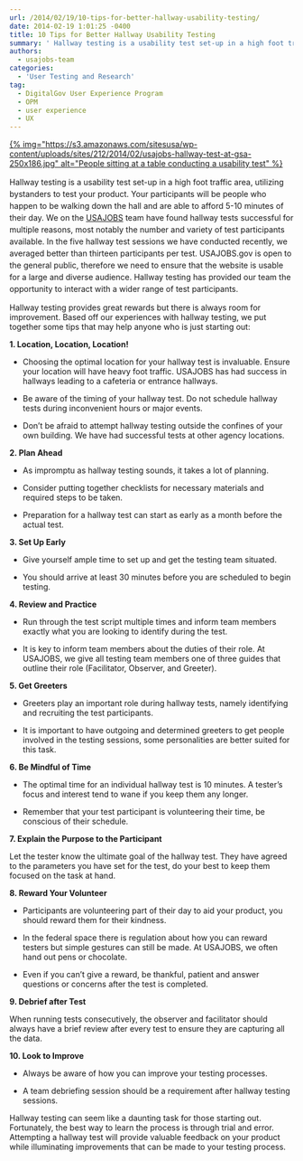 ```yaml
---
url: /2014/02/19/10-tips-for-better-hallway-usability-testing/
date: 2014-02-19 1:01:25 -0400
title: 10 Tips for Better Hallway Usability Testing
summary: ' Hallway testing is a usability test set-up in a high foot traffic area, utilizing bystanders to test your product. Your participants will be people who happen to be walking down the hall and are able to afford 5-10 minutes of their day. We'
authors:
  - usajobs-team
categories:
  - 'User Testing and Research'
tag:
  - DigitalGov User Experience Program
  - OPM
  - user experience
  - UX
---
```


[{% img="https://s3.amazonaws.com/sitesusa/wp-content/uploads/sites/212/2014/02/usajobs-hallway-test-at-gsa-250x186.jpg" alt="People sitting at a table conducting a usability test" %}](https://s3.amazonaws.com/sitesusa/wp-content/uploads/sites/212/2014/02/usajobs-hallway-test-at-gsa.jpg)

<p dir="ltr">
  <span style="line-height: 1.5em;">Hallway testing is a usability test set-up in a high foot traffic area, utilizing bystanders to test your product. Your participants will be people who happen to be walking down the hall and are able to afford 5-10 minutes of their day. We on the <a href="https://www.usajobs.gov/">USAJOBS</a> team have found hallway tests successful for multiple reasons, most notably the number and variety of test participants available. In the five hallway test sessions we have conducted recently, we averaged better than thirteen participants per test. USAJOBS.gov is open to the general public, therefore we need to ensure that the website is usable for a large and diverse audience. Hallway testing has provided our team the opportunity to interact with a wider range of test participants.</span>
</p>

<p dir="ltr">
  Hallway testing provides great rewards but there is always room for improvement. Based off our experiences with hallway testing, we put together some tips that may help anyone who is just starting out:
</p>

<p dir="ltr">
  <strong>1. Location, Location, Location!</strong>
</p>

  * <p dir="ltr">
      Choosing the optimal location for your hallway test is invaluable. Ensure your location will have heavy foot traffic. USAJOBS has had success in hallways leading to a cafeteria or entrance hallways.
    </p>

  * <p dir="ltr">
      Be aware of the timing of your hallway test. Do not schedule hallway tests during inconvenient hours or major events.
    </p>

  * <p dir="ltr">
      Don’t be afraid to attempt hallway testing outside the confines of your own building. We have had successful tests at other agency locations.
    </p>

<p dir="ltr">
  <strong>2. Plan Ahead</strong>
</p>

  * <p dir="ltr">
      As impromptu as hallway testing sounds, it takes a lot of planning.
    </p>

  * <p dir="ltr">
      Consider putting together checklists for necessary materials and required steps to be taken.
    </p>

  * <p dir="ltr">
      Preparation for a hallway test can start as early as a month before the actual test.<b style="line-height: 1.5em;"> </b>
    </p>

<p dir="ltr">
  <strong>3. Set Up Early</strong>
</p>

  * <p dir="ltr">
      Give yourself ample time to set up and get the testing team situated.
    </p>

  * <p dir="ltr">
      You should arrive at least 30 minutes before you are scheduled to begin testing.<b style="line-height: 1.5em;"> </b>
    </p>

<p dir="ltr">
  <strong>4. Review and Practice</strong>
</p>

  * <p dir="ltr">
      Run through the test script multiple times and inform team members exactly what you are looking to identify during the test.
    </p>

  * <p dir="ltr">
      It is key to inform team members about the duties of their role. At USAJOBS, we give all testing team members one of three guides that outline their role (Facilitator, Observer, and Greeter).<b style="line-height: 1.5em;"> </b>
    </p>

<p dir="ltr">
  <strong>5. Get Greeters</strong>
</p>

  * <p dir="ltr">
      Greeters play an important role during hallway tests, namely identifying and recruiting the test participants.
    </p>

  * <p dir="ltr">
      It is important to have outgoing and determined greeters to get people involved in the testing sessions, some personalities are better suited for this task.<b style="line-height: 1.5em;"> </b>
    </p>

<p dir="ltr">
  <strong>6. Be Mindful of Time</strong>
</p>

  * <p dir="ltr">
      The optimal time for an individual hallway test is 10 minutes. A tester’s focus and interest tend to wane if you keep them any longer.
    </p>

  * <p dir="ltr">
      Remember that your test participant is volunteering their time, be conscious of their schedule.<b style="line-height: 1.5em;"> </b>
    </p>

<p dir="ltr">
  <strong>7. Explain the Purpose to the Participant</strong>
</p>

<p dir="ltr">
  Let the tester know the ultimate goal of the hallway test. They have agreed to the parameters you have set for the test, do your best to keep them focused on the task at hand.<b> </b>
</p>

<p dir="ltr">
  <strong>8. Reward Your Volunteer</strong>
</p>

  * <p dir="ltr">
      Participants are volunteering part of their day to aid your product, you should reward them for their kindness.
    </p>

  * <p dir="ltr">
      In the federal space there is regulation about how you can reward testers but simple gestures can still be made. At USAJOBS, we often hand out pens or chocolate.
    </p>

  * <p dir="ltr">
      Even if you can’t give a reward, be thankful, patient and answer questions or concerns after the test is completed.<b style="line-height: 1.5em;"> </b>
    </p>

<p dir="ltr">
  <strong>9. Debrief after Test</strong>
</p>

<p dir="ltr">
  When running tests consecutively, the observer and facilitator should always have a brief review after every test to ensure they are capturing all the data.<b> </b>
</p>

<p dir="ltr">
  <strong>10. Look to Improve</strong>
</p>

  * <p dir="ltr">
      Always be aware of how you can improve your testing processes.
    </p>

  * <p dir="ltr">
      A team debriefing session should be a requirement after hallway testing sessions.<b style="line-height: 1.5em;"> </b>
    </p>

<p dir="ltr">
  Hallway testing can seem like a daunting task for those starting out. Fortunately, the best way to learn the process is through trial and error. Attempting a hallway test will provide valuable feedback on your product while illuminating improvements that can be made to your testing process.
</p>